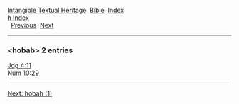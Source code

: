 [Intangible Textual Heritage](../../index)  [Bible](../index) 
[Index](index)   
[h Index](_h_)  
  [Previous](c05510)  [Next](c05512) 

------------------------------------------------------------------------

### &lt;hobab&gt; 2 entries

[Jdg 4:11](../kjv/jdg004.htm#011)  
[Num 10:29](../kjv/num010.htm#029)  

------------------------------------------------------------------------

[Next: hobah (1)](c05512)
